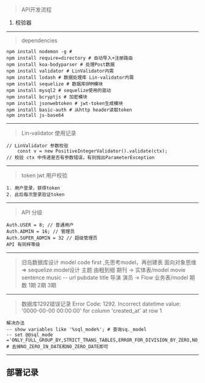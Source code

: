 > API开发流程
1. 校验器


---
> dependencies
```
npm install nodemon -g #
npm install require=directory # 自动导入+注册路由
npm install koa-bodyparser # 处理Post数据
npm install validator # LinValidator内需
npm install lodash # 数据处理库 Lin-validator内需
npm install sequelize # 数据库ORM模块
npm install mysql2 # sequelize使用的驱动
npm install bcryptjs # 加密模块
npm install jsonwebtoken # jwt-token生成模块
npm install basic-auth # 从http header读取token
npm install js-base64
```


---
> Lin-validator 使用记录
```
// LinValidator 参数校验
    const v = new PositiveIntegerValidator().validate(ctx);
// 校验 ctx 中传递是否有参数错误，有则抛出ParameterException
```


---
> token jwt 用户校验
```
1. 用户登录，获得token
2. 此后每次登录验证token
```


---
> API 分级
```
Auth.USER = 8; // 普通用户
Auth.ADMIN = 16; // 管理员
Auth.SUPER_ADMIN = 32 // 超级管理员
API 有同样等级
```


---
> 旧岛数据库设计
model code first ,先思考model，再创建表 
面向对象思维 => sequelize 
model设计 主题 由粗到细
期刊 -> 实体表/model  movie sentence music -- url pubdate title 导演 演员
    -> Flow 业务表/model 期数  1期 2期 3期

---
> 数据库1292错误记录
Error Code: 1292. Incorrect datetime value: '0000-00-00 00:00:00' for column 'created_at' at row 1
```
解决办法
-- show variables like '%sql_mode%'; # 查询sq._model
-- set @@sql_mode ='ONLY_FULL_GROUP_BY,STRICT_TRANS_TABLES,ERROR_FOR_DIVISION_BY_ZERO,NO_ENGINE_SUBSTITUTION'; # 去掉NO_ZERO_IN_DATE和NO_ZERO_DATE即可
```

---

## 部署记录

